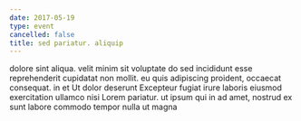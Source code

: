```yaml
---
date: 2017-05-19
type: event
cancelled: false
title: sed pariatur. aliquip
---
```

dolore sint aliqua. velit minim sit voluptate do sed incididunt esse reprehenderit cupidatat non mollit. eu quis adipiscing proident, occaecat consequat. in et Ut dolor deserunt Excepteur fugiat irure laboris eiusmod exercitation ullamco nisi Lorem pariatur. ut ipsum qui in ad amet, nostrud ex sunt labore commodo tempor nulla ut magna